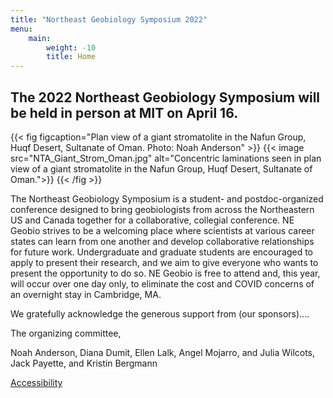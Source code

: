 ```yaml
---
title: "Northeast Geobiology Symposium 2022"
menu:
    main:
        weight: -10
        title: Home
---
```


## The 2022 Northeast Geobiology Symposium will be held in person at MIT on **April 16**. ##

{{< fig figcaption="Plan view of a giant stromatolite in the Nafun Group, Huqf Desert, Sultanate of Oman. Photo: Noah Anderson" >}}
{{< image src="NTA_Giant_Strom_Oman.jpg" alt="Concentric laminations seen in plan view of a giant stromatolite in the Nafun Group, Huqf Desert, Sultanate of Oman.">}}
{{< /fig >}}

The Northeast Geobiology Symposium is a student- and postdoc-organized conference designed to bring geobiologists from across the Northeastern US and Canada together for a collaborative, collegial conference. NE Geobio strives to be a welcoming place where scientists at various career states can learn from one another and develop collaborative relationships for future work. Undergraduate and graduate students are encouraged to apply to present their research, and we aim to give everyone who wants to present the opportunity to do so. NE Geobio is free to attend and, this year, will occur over one day only, to eliminate the cost and COVID concerns of an overnight stay in Cambridge, MA.

We gratefully acknowledge the generous support from (our sponsors)....

The organizing committee,

Noah Anderson, Diana Dumit, Ellen Lalk, Angel Mojarro, and Julia Wilcots, Jack Payette, and Kristin Bergmann

<footer>
 <a href="https://accessibility.mit.edu">Accessibility</a>
</footer>
